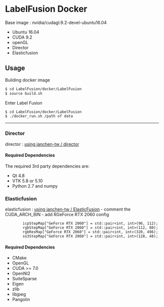 # LabelFusion Docker
Base image : nvidia/cudagl:9.2-devel-ubuntu16.04
- Ubuntu 16.04
- CUDA 9.2
- openGL
- Director
- Elasticfusion
## Usage

Building docker image
```bash
$ cd LabelFusion/docker/LabelFusion
$ source build.sh
```
 
Enter Label Fusion
```bash
$ cd LabelFusion/docker/LabelFusion
$ ./docker_run.sh /path of data
```

---

### Director
director : [using ianchen-tw / director](https://github.com/ianchen-tw/director) 

#### Required Dependencies
The required 3rd party dependencies are:
- Qt 4.8
- VTK 5.8 or 5.10
- Python 2.7 and numpy

### Elasticfusion
elasticfusion : [using ianchen-tw / ElasticFusion](https://github.com/peteflorence/ElasticFusion)
    - comment the CUDA_ARCH_BIN
    - add RGeForce RTX 2060 config
```
	    icpStepMap["GeForce RTX 2060"] = std::pair<int, int>(96, 112);
	    rgbStepMap["GeForce RTX 2060"] = std::pair<int, int>(112, 80);
	    rgbResMap["GeForce RTX 2060"] = std::pair<int, int>(320, 496);
	    so3StepMap["GeForce RTX 2060"] = std::pair<int, int>(128, 48);
```

#### Required Dependencies
- CMake
- OpenGL
- CUDA >= 7.0
- OpenNI2
- SuiteSparse
- Eigen
- zlib
- libjpeg
- Pangolin

